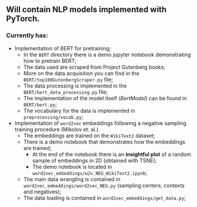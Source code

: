 ## Will contain NLP models implemented with PyTorch.
### Currently has:
* Implementation of BERT for pretraining;
  * In the `BERT` directory there is a demo jupyter notebook demonstrating how to pretrain BERT;
  * The data used are scraped from Project Gutenberg books;
  * More on the data acquisition you can find in the `BERT/top100GutenbergScraper.py` file;
  * The data processing is implemented in the `BERT/bert_data_processing.py` file;
  * The implementation of the model itself (*BertModel*) can be found in `BERT/bert.py`;
  * The vocabulary for the data is implemented in `preprocessing/vocab.py`;
* Implementation of `word2vec` embeddings following a negative sampling training procedure (Mikolov et. al.).
  * The embeddings are trained on the `WikiText2` dataset;
  * There is a demo notebook that demonstrates how the embeddings are trained;
    * At the end of the notebook there is an **insightful plot** of a random sample of embeddings in 2D (obtained with TSNE);
    * The demo notebook is located in `word2vec_embeddings/w2v_NEG_WikiText2.ipynb`;
  * The main data wrangling is contained in `word2vec_embeddings/word2vec_NEG.py` (sampling centers, contexts and negatives);
  * The data loading is contained in `word2vec_embeddings/get_data.py`;
